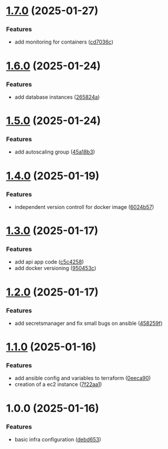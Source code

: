 # [1.7.0](https://github.com/jayal13/NEBo-task/compare/v1.6.0...v1.7.0) (2025-01-27)


### Features

* add monitoring for containers ([cd7036c](https://github.com/jayal13/NEBo-task/commit/cd7036ce968939175b5ef44b18bcc76037becc47))

# [1.6.0](https://github.com/jayal13/NEBo-task/compare/v1.5.0...v1.6.0) (2025-01-24)


### Features

* add database instances ([265824a](https://github.com/jayal13/NEBo-task/commit/265824a6b6a25331788e19bd7307c7a58296580a))

# [1.5.0](https://github.com/jayal13/NEBo-task/compare/v1.4.0...v1.5.0) (2025-01-24)


### Features

* add autoscaling group ([45a18b3](https://github.com/jayal13/NEBo-task/commit/45a18b3569379dcbfb4d6532e421aa99118e577f))

# [1.4.0](https://github.com/jayal13/NEBo-task/compare/v1.3.0...v1.4.0) (2025-01-19)


### Features

* independent version controll for docker image ([6024b57](https://github.com/jayal13/NEBo-task/commit/6024b577cf8786ddf297b6fd79b1470aec629603))

# [1.3.0](https://github.com/jayal13/NEBo-task/compare/v1.2.0...v1.3.0) (2025-01-17)


### Features

* add api app code ([c5c4258](https://github.com/jayal13/NEBo-task/commit/c5c4258b8c01bd534c7bf7686bca6ade37789894))
* add docker versioning ([950453c](https://github.com/jayal13/NEBo-task/commit/950453c27359cbc4cb40dd4d99b8a1beaf32cefe))

# [1.2.0](https://github.com/jayal13/NEBo-task/compare/v1.1.0...v1.2.0) (2025-01-17)


### Features

* add secretsmanager and fix small bugs on ansible ([458259f](https://github.com/jayal13/NEBo-task/commit/458259f8b15287f8dd4cc56a145c88dc078beab1))

# [1.1.0](https://github.com/jayal13/NEBo-task/compare/v1.0.0...v1.1.0) (2025-01-16)


### Features

* add ansible config and variables to terraform ([0eeca90](https://github.com/jayal13/NEBo-task/commit/0eeca90aa222eb8b789be1689dc11b400793c485))
* creation of a ec2 instance ([7f22aa1](https://github.com/jayal13/NEBo-task/commit/7f22aa1345696e52923b7b10b6dee006d2d3751e))

# 1.0.0 (2025-01-16)


### Features

* basic infra configuration ([debd653](https://github.com/jayal13/NEBo-task/commit/debd6536d7cb3464c1dd96bfb484074d5f884b33))
